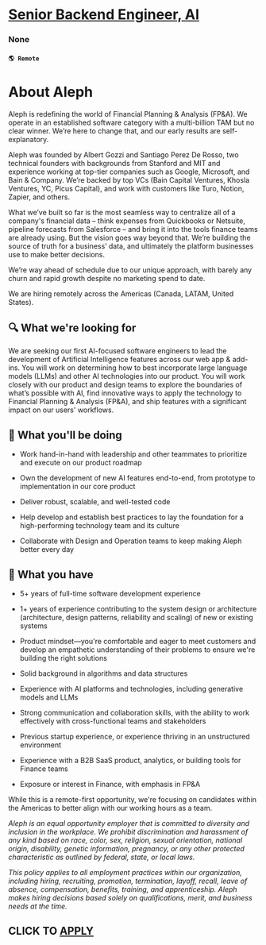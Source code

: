 # [Senior Backend Engineer, AI](https://www.remotewlb.com/apply/senior-backend-engineer-ai-125626)  
### None  
#### `🌎 Remote`  

# **About Aleph**

Aleph is redefining the world of Financial Planning & Analysis (FP&A). We operate in an established software category with a multi-billion TAM but no clear winner. We’re here to change that, and our early results are self-explanatory.

Aleph was founded by Albert Gozzi and Santiago Perez De Rosso, two technical founders with backgrounds from Stanford and MIT and experience working at top-tier companies such as Google, Microsoft, and Bain & Company. We’re backed by top VCs (Bain Capital Ventures, Khosla Ventures, YC, Picus Capital), and work with customers like Turo, Notion, Zapier, and others.

What we’ve built so far is the most seamless way to centralize all of a company's financial data – think expenses from Quickbooks or Netsuite, pipeline forecasts from Salesforce – and bring it into the tools finance teams are already using. But the vision goes way beyond that. We’re building the source of truth for a business’ data, and ultimately the platform businesses use to make better decisions.

We’re way ahead of schedule due to our unique approach, with barely any churn and rapid growth despite no marketing spend to date.

We are hiring remotely across the Americas (Canada, LATAM, United States).

## 🔍 What we're looking for

We are seeking our first AI-focused software engineers to lead the development of Artificial Intelligence features across our web app & add-ins. You will work on determining how to best incorporate large language models (LLMs) and other AI technologies into our product. You will work closely with our product and design teams to explore the boundaries of what’s possible with AI, find innovative ways to apply the technology to Financial Planning & Analysis (FP&A), and ship features with a significant impact on our users' workflows.

## 👷 What you'll be doing

  * Work hand-in-hand with leadership and other teammates to prioritize and execute on our product roadmap

  * Own the development of new AI features end-to-end, from prototype to implementation in our core product

  * Deliver robust, scalable, and well-tested code

  * Help develop and establish best practices to lay the foundation for a high-performing technology team and its culture

  * Collaborate with Design and Operation teams to keep making Aleph better every day

## 📝 What you have

  * 5+ years of full-time software development experience

  * 1+ years of experience contributing to the system design or architecture (architecture, design patterns, reliability and scaling) of new or existing systems

  * Product mindset—you're comfortable and eager to meet customers and develop an empathetic understanding of their problems to ensure we're building the right solutions

  * Solid background in algorithms and data structures

  * Experience with AI platforms and technologies, including generative models and LLMs

  * Strong communication and collaboration skills, with the ability to work effectively with cross-functional teams and stakeholders

  * Previous startup experience, or experience thriving in an unstructured environment

  * Experience with a B2B SaaS product, analytics, or building tools for Finance teams

  * Exposure or interest in Finance, with emphasis in FP&A

While this is a remote-first opportunity, we're focusing on candidates within the Americas to better align with our working hours as a team.

_Aleph is an equal opportunity employer that is committed to diversity and inclusion in the workplace. We prohibit discrimination and harassment of any kind based on race, color, sex, religion, sexual orientation, national origin, disability, genetic information, pregnancy, or any other protected characteristic as outlined by federal, state, or local laws._

 _This policy applies to all employment practices within our organization, including hiring, recruiting, promotion, termination, layoff, recall, leave of absence, compensation, benefits, training, and apprenticeship. Aleph makes hiring decisions based solely on qualifications, merit, and business needs at the time._

  
## CLICK TO [APPLY](https://www.remotewlb.com/apply/senior-backend-engineer-ai-125626)

